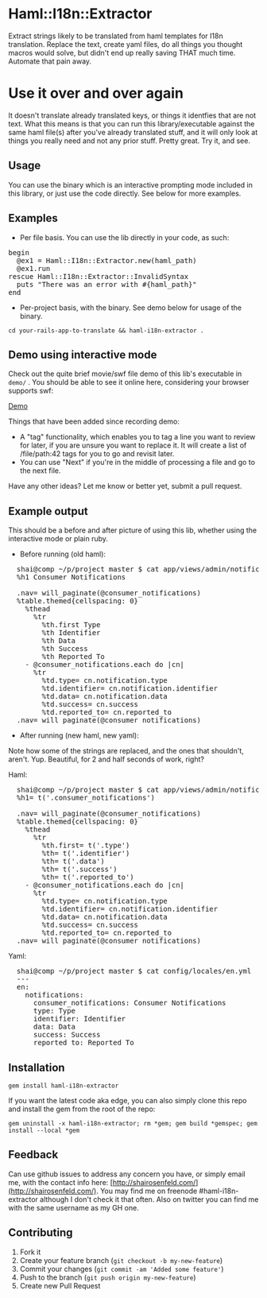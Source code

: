# Haml::I18n::Extractor

Extract strings likely to be translated from haml templates for I18n translation. Replace the text, create yaml files, do all things you thought macros would solve, but didn't end up really saving THAT much time. Automate that pain away.

# Use it over and over again

It doesn't translate already translated keys, or things it identfies that are not text. What this means is that you can run this library/executable against the same haml file(s) after you've already translated stuff, and it will only look at things you really need and not any prior stuff. Pretty great. Try it, and see.

## Usage

You can use the binary which is an interactive prompting mode included in this library, or just use the code directly. See below for more examples.

## Examples

- Per file basis. You can use the lib directly in your code, as such:

<pre>
begin
  @ex1 = Haml::I18n::Extractor.new(haml_path)
  @ex1.run
rescue Haml::I18n::Extractor::InvalidSyntax
  puts "There was an error with #{haml_path}"
end
</pre>

- Per-project basis, with the binary. See demo below for usage of the binary.

`cd your-rails-app-to-translate && haml-i18n-extractor .`

## Demo using interactive mode

Check out the quite brief movie/swf file demo of this lib's executable in `demo/` . You should be able to see it online here, considering your browser supports swf:

[Demo](http://shairosenfeld.com/haml-i18n-extractor-demo.swf)

Things that have been added since recording demo:

- A "tag" functionality, which enables you to tag a line you want to review for later, if you are unsure you want to replace it. It will create a list of /file/path:42 tags for you to go and revisit later.
- You can use "Next" if you're in the middle of processing a file and go to the next file.

Have any other ideas? Let me know or better yet, submit a pull request.

## Example output

This should be a before and after picture of using this lib, whether using the interactive mode or plain ruby.

- Before running (old haml):

<pre>
  shai@comp ~/p/project master $ cat app/views/admin/notifications/index.html.haml
  %h1 Consumer Notifications

  .nav= will_paginate(@consumer_notifications)
  %table.themed{cellspacing: 0}
    %thead
      %tr
        %th.first Type
        %th Identifier
        %th Data
        %th Success
        %th Reported To
    - @consumer_notifications.each do |cn|
      %tr
        %td.type= cn.notification.type
        %td.identifier= cn.notification.identifier
        %td.data= cn.notification.data
        %td.success= cn.success
        %td.reported_to= cn.reported_to
  .nav= will_paginate(@consumer_notifications)
</pre>

- After running (new haml, new yaml):

Note how some of the strings are replaced, and the ones that shouldn't, aren't. Yup. Beautiful, for 2 and half seconds of work, right?

Haml:

<pre>
  shai@comp ~/p/project master $ cat app/views/admin/notifications/index.html.i18n-extractor.haml 
  %h1= t('.consumer_notifications')

  .nav= will_paginate(@consumer_notifications)
  %table.themed{cellspacing: 0}
    %thead
      %tr
        %th.first= t('.type')
        %th= t('.identifier')
        %th= t('.data')
        %th= t('.success')
        %th= t('.reported_to')
    - @consumer_notifications.each do |cn|
      %tr
        %td.type= cn.notification.type
        %td.identifier= cn.notification.identifier
        %td.data= cn.notification.data
        %td.success= cn.success
        %td.reported_to= cn.reported_to
  .nav= will_paginate(@consumer_notifications)
</pre>

Yaml:

<pre>
  shai@comp ~/p/project master $ cat config/locales/en.yml
  ---
  en:
    notifications:
      consumer_notifications: Consumer Notifications
      type: Type
      identifier: Identifier
      data: Data
      success: Success
      reported_to: Reported To
</pre>


## Installation

`gem install haml-i18n-extractor`

If you want the latest code aka edge, you can also simply clone this repo and install the gem from the root of the repo:

`gem uninstall -x haml-i18n-extractor; rm *gem; gem build *gemspec; gem install --local *gem`

## Feedback

Can use github issues to address any concern you have, or simply email me, with the contact info here: [http://shairosenfeld.com/](http://shairosenfeld.com/). 
You may find me on freenode #haml-i18n-extractor although I don't check it that often. Also on twitter you can find me with the same username as my GH one.

## Contributing

1. Fork it
2. Create your feature branch (`git checkout -b my-new-feature`)
3. Commit your changes (`git commit -am 'Added some feature'`)
4. Push to the branch (`git push origin my-new-feature`)
5. Create new Pull Request

